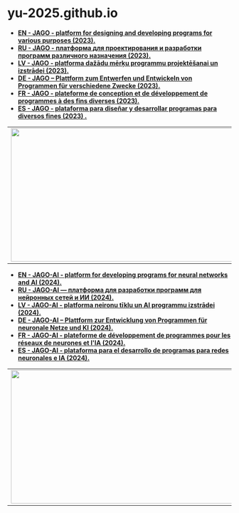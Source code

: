 # yu-2025.github.io

<strong>
  
- <a href="https://yu-2025.github.io/inf/info_EN.html" target="_blank">EN - JAGO - platform for designing and developing programs for various purposes (2023).</a>
- <a href="https://yu-2025.github.io/inf/info_RU.html" target="_blank">RU - JAGO - платформа для проектирования и разработки программ различного назначения (2023).</a>
- <a href="https://yu-2025.github.io/inf/info_LV.html" target="_blank">LV - JAGO - platforma dažādu mērķu programmu projektēšanai un izstrādei (2023).</a>
- <a href="https://yu-2025.github.io/inf/info_DE.html" target="_blank">DE - JAGO – Plattform zum Entwerfen und Entwickeln von Programmen für verschiedene Zwecke (2023).</a>
- <a href="https://yu-2025.github.io/inf/info_FR.html" target="_blank">FR - JAGO - plateforme de conception et de développement de programmes à des fins diverses (2023).</a>
- <a href="https://yu-2025.github.io/inf/info_ES.html" target="_blank">ES - JAGO - plataforma para diseñar y desarrollar programas para diversos fines (2023)
.</a>

</strong>

<html>
  <body>
  
  <head>
 </head>
  
<table border="0">
  <tr>
    <td>
      <a href="https://yu-2025.github.io/yu-jago" target="_blank"><img src="https://yu-2025.github.io/yu-jago/screen/JAGO_START_normal.jpg" width="500" height="300"></a>
    </td>
  </tr>
</table>

<strong>
  
- <a href="https://yu-2025.github.io/inf/info_AI_EN.html" target="_blank">EN - JAGO-AI - platform for developing programs for neural networks and AI (2024).</a>
- <a href="https://yu-2025.github.io/inf/info_AI_RU.html" target="_blank">RU - JAGO-AI — платформа для разработки программ для нейронных сетей и ИИ (2024).</a>
- <a href="https://yu-2025.github.io/inf/info_AI_LV.html" target="_blank">LV - JAGO-AI - platforma neironu tīklu un AI programmu izstrādei (2024).</a>
- <a href="https://yu-2025.github.io/inf/info_AI_DE.html" target="_blank">DE - JAGO-AI – Plattform zur Entwicklung von Programmen für neuronale Netze und KI (2024).</a>
- <a href="https://yu-2025.github.io/inf/info_AI_FR.html" target="_blank">FR - JAGO-AI - plateforme de développement de programmes pour les réseaux de neurones et l'IA (2024).</a>
- <a href="https://yu-2025.github.io/inf/info_ES.html" target="_blank">ES - JAGO-AI - plataforma para el desarrollo de programas para redes neuronales e IA (2024).</a>

</strong>

<table border="0">
  <tr>
    <td>
      <a href="https://yu-2025.github.io/yu-jago-ai" target="_blank"><img src="https://yu-2025.github.io/yu-jago-ai/screen/JAGO-AI_START_normal.jpg" width="500" height="300"></a>
    </td>
  </tr>
</table>

  </body>
</html>
